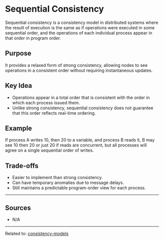 # Sequential Consistency

Sequential consistency is a consistency model in distributed systems where the result of execution is the same as if operations were executed in some sequential order, and the operations of each individual process appear in that order in program order.

## Purpose
It provides a relaxed form of strong consistency, allowing nodes to see operations in a consistent order without requiring instantaneous updates.

## Key Idea

* Operations appear in a total order that is consistent with the order in which each process issued them.
* Unlike strong consistency, sequential consistency does not guarantee that this order reflects real-time ordering.

## Example
If process A writes 10, then 20 to a variable, and process B reads it, B may see 10 then 20 or just 20 if reads are concurrent, but all processes will agree on a single sequential order of writes.

## Trade-offs

* Easier to implement than strong consistency.
* Can have temporary anomalies due to message delays.
* Still maintains a predictable program-order view for each process.


<hr>

## Sources
- N/A

<hr>

Related to: [consistency-models](consistency-models.md)
